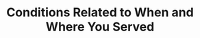 ---
layout: page-breadcrumbs.html
title: Conditions Related to When and Where You Served
display_title: Conditions Related to Service Era
concurrence: 
template: 
lastupdate_override: 
relatedlinks:
  - url: 
    title:
    description: 

---